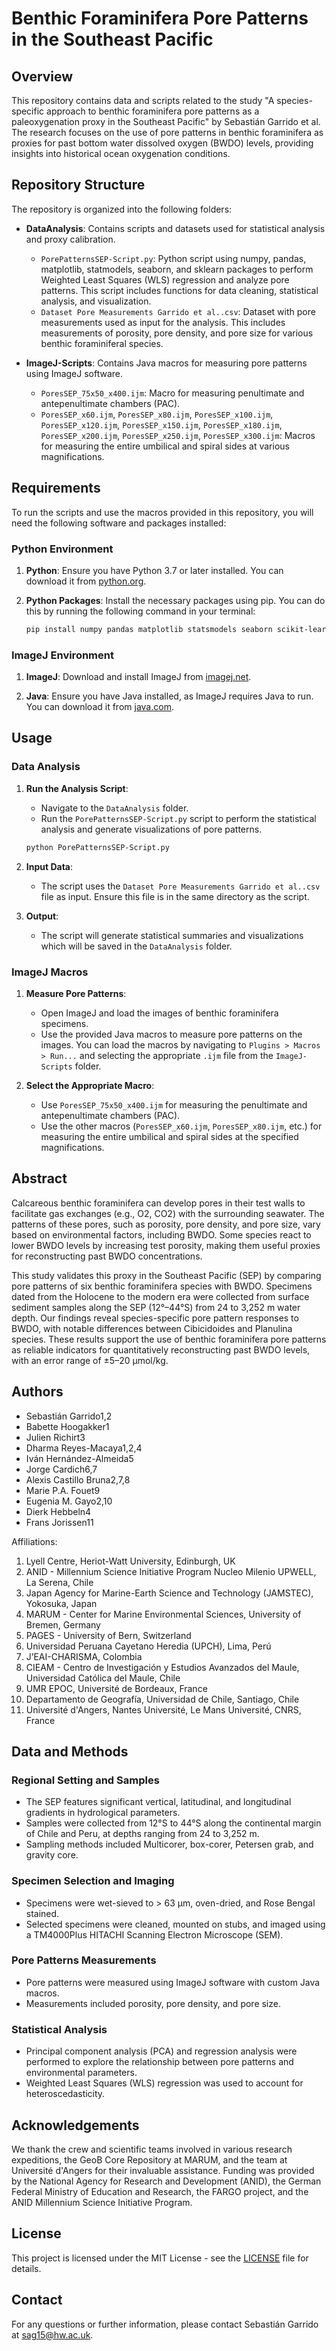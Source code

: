 # Benthic Foraminifera Pore Patterns in the Southeast Pacific

## Overview

This repository contains data and scripts related to the study "A species-specific approach to benthic foraminifera pore patterns as a paleoxygenation proxy in the Southeast Pacific" by Sebastián Garrido et al. The research focuses on the use of pore patterns in benthic foraminifera as proxies for past bottom water dissolved oxygen (BWDO) levels, providing insights into historical ocean oxygenation conditions.

## Repository Structure

The repository is organized into the following folders:

- **DataAnalysis**: Contains scripts and datasets used for statistical analysis and proxy calibration.
  - `PorePatternsSEP-Script.py`: Python script using numpy, pandas, matplotlib, statmodels, seaborn, and sklearn packages to perform Weighted Least Squares (WLS) regression and analyze pore patterns. This script includes functions for data cleaning, statistical analysis, and visualization.
  - `Dataset Pore Measurements Garrido et al..csv`: Dataset with pore measurements used as input for the analysis. This includes measurements of porosity, pore density, and pore size for various benthic foraminiferal species.

- **ImageJ-Scripts**: Contains Java macros for measuring pore patterns using ImageJ software.
  - `PoresSEP_75x50_x400.ijm`: Macro for measuring penultimate and antepenultimate chambers (PAC).
  - `PoresSEP_x60.ijm`, `PoresSEP_x80.ijm`, `PoresSEP_x100.ijm`, `PoresSEP_x120.ijm`, `PoresSEP_x150.ijm`, `PoresSEP_x180.ijm`, `PoresSEP_x200.ijm`, `PoresSEP_x250.ijm`, `PoresSEP_x300.ijm`: Macros for measuring the entire umbilical and spiral sides at various magnifications.

## Requirements

To run the scripts and use the macros provided in this repository, you will need the following software and packages installed:

### Python Environment

1. **Python**: Ensure you have Python 3.7 or later installed. You can download it from [python.org](https://www.python.org/).

2. **Python Packages**: Install the necessary packages using pip. You can do this by running the following command in your terminal:

    ```sh
    pip install numpy pandas matplotlib statsmodels seaborn scikit-learn
    ```

### ImageJ Environment

1. **ImageJ**: Download and install ImageJ from [imagej.net](https://imagej.net/software/imagej/).

2. **Java**: Ensure you have Java installed, as ImageJ requires Java to run. You can download it from [java.com](https://www.java.com/).

## Usage

### Data Analysis

1. **Run the Analysis Script**:
    - Navigate to the `DataAnalysis` folder.
    - Run the `PorePatternsSEP-Script.py` script to perform the statistical analysis and generate visualizations of pore patterns.

    ```sh
    python PorePatternsSEP-Script.py
    ```

2. **Input Data**:
    - The script uses the `Dataset Pore Measurements Garrido et al..csv` file as input. Ensure this file is in the same directory as the script.

3. **Output**:
    - The script will generate statistical summaries and visualizations which will be saved in the `DataAnalysis` folder.

### ImageJ Macros

1. **Measure Pore Patterns**:
    - Open ImageJ and load the images of benthic foraminifera specimens.
    - Use the provided Java macros to measure pore patterns on the images. You can load the macros by navigating to `Plugins > Macros > Run...` and selecting the appropriate `.ijm` file from the `ImageJ-Scripts` folder.

2. **Select the Appropriate Macro**:
    - Use `PoresSEP_75x50_x400.ijm` for measuring the penultimate and antepenultimate chambers (PAC).
    - Use the other macros (`PoresSEP_x60.ijm`, `PoresSEP_x80.ijm`, etc.) for measuring the entire umbilical and spiral sides at the specified magnifications.

## Abstract

Calcareous benthic foraminifera can develop pores in their test walls to facilitate gas exchanges (e.g., O2, CO2) with the surrounding seawater. The patterns of these pores, such as porosity, pore density, and pore size, vary based on environmental factors, including BWDO. Some species react to lower BWDO levels by increasing test porosity, making them useful proxies for reconstructing past BWDO concentrations.

This study validates this proxy in the Southeast Pacific (SEP) by comparing pore patterns of six benthic foraminifera species with BWDO. Specimens dated from the Holocene to the modern era were collected from surface sediment samples along the SEP (12°–44°S) from 24 to 3,252 m water depth. Our findings reveal species-specific pore pattern responses to BWDO, with notable differences between Cibicidoides and Planulina species. These results support the use of benthic foraminifera pore patterns as reliable indicators for quantitatively reconstructing past BWDO levels, with an error range of ±5–20 µmol/kg.

## Authors

- Sebastián Garrido1,2
- Babette Hoogakker1
- Julien Richirt3
- Dharma Reyes-Macaya1,2,4
- Iván Hernández-Almeida5
- Jorge Cardich6,7
- Alexis Castillo Bruna2,7,8
- Marie P.A. Fouet9
- Eugenia M. Gayo2,10
- Dierk Hebbeln4
- Frans Jorissen11

Affiliations:

1. Lyell Centre, Heriot-Watt University, Edinburgh, UK
2. ANID - Millennium Science Initiative Program Nucleo Milenio UPWELL, La Serena, Chile
3. Japan Agency for Marine-Earth Science and Technology (JAMSTEC), Yokosuka, Japan
4. MARUM - Center for Marine Environmental Sciences, University of Bremen, Germany
5. PAGES - University of Bern, Switzerland
6. Universidad Peruana Cayetano Heredia (UPCH), Lima, Perú
7. J’EAI-CHARISMA, Colombia
8. CIEAM - Centro de Investigación y Estudios Avanzados del Maule, Universidad Católica del Maule, Chile
9. UMR EPOC, Université de Bordeaux, France
10. Departamento de Geografía, Universidad de Chile, Santiago, Chile
11. Université d'Angers, Nantes Université, Le Mans Université, CNRS, France

## Data and Methods

### Regional Setting and Samples
- The SEP features significant vertical, latitudinal, and longitudinal gradients in hydrological parameters.
- Samples were collected from 12°S to 44°S along the continental margin of Chile and Peru, at depths ranging from 24 to 3,252 m.
- Sampling methods included Multicorer, box-corer, Petersen grab, and gravity core.

### Specimen Selection and Imaging
- Specimens were wet-sieved to > 63 µm, oven-dried, and Rose Bengal stained.
- Selected specimens were cleaned, mounted on stubs, and imaged using a TM4000Plus HITACHI Scanning Electron Microscope (SEM).

### Pore Patterns Measurements
- Pore patterns were measured using ImageJ software with custom Java macros.
- Measurements included porosity, pore density, and pore size.

### Statistical Analysis
- Principal component analysis (PCA) and regression analysis were performed to explore the relationship between pore patterns and environmental parameters.
- Weighted Least Squares (WLS) regression was used to account for heteroscedasticity.

## Acknowledgements

We thank the crew and scientific teams involved in various research expeditions, the GeoB Core Repository at MARUM, and the team at Université d'Angers for their invaluable assistance. Funding was provided by the National Agency for Research and Development (ANID), the German Federal Ministry of Education and Research, the FARGO project, and the ANID Millennium Science Initiative Program.

## License

This project is licensed under the MIT License - see the [LICENSE](LICENSE) file for details.

## Contact

For any questions or further information, please contact Sebastián Garrido at [sag15@hw.ac.uk](mailto:sag15@hw.ac.uk).
